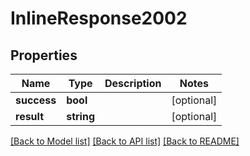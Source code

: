 # InlineResponse2002

## Properties
Name | Type | Description | Notes
------------ | ------------- | ------------- | -------------
**success** | **bool** |  | [optional] 
**result** | **string** |  | [optional] 

[[Back to Model list]](../../README.md#documentation-for-models) [[Back to API list]](../../README.md#documentation-for-api-endpoints) [[Back to README]](../../README.md)

